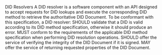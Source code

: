DID Resolvers A DID resolver is a software component with an API designed to accept requests for DID lookups and execute the corresponding DID method to retrieve the authoritative DID Document. To be conformant with this specification, a DID resolver: SHOULD validate that a DID is valid according to its DID method specification, otherwise it should produce an error. MUST conform to the requirements of the applicable DID method specification when performing DID resolution operations. SHOULD offer the service of verifying the integrity of the DID Document if it is signed. MAY offer the service of returning requested properties of the DID Document.
